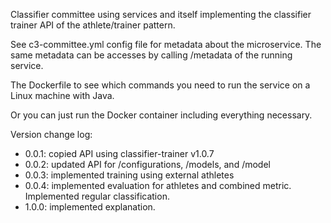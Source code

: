 Classifier committee using services and itself implementing the classifier trainer API of the athlete/trainer pattern. 

See c3-committee.yml config file for metadata about the microservice. The same metadata can be accesses by calling /metadata of the running service. 

The Dockerfile to see which commands you need to run the service on a Linux machine with Java. 

Or you can just run the Docker container including everything necessary. 

Version change log:

- 0.0.1: copied API using classifier-trainer v1.0.7
- 0.0.2: updated API for /configurations, /models, and /model
- 0.0.3: implemented training using external athletes
- 0.0.4: implemented evaluation for athletes and combined metric. Implemented regular classification.
- 1.0.0: implemented explanation.